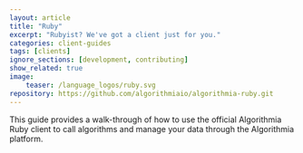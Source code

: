 ```yaml
---
layout: article
title: "Ruby"
excerpt: "Rubyist? We've got a client just for you."
categories: client-guides
tags: [clients]
ignore_sections: [development, contributing]
show_related: true
image:
    teaser: /language_logos/ruby.svg
repository: https://github.com/algorithmiaio/algorithmia-ruby.git
---
```


This guide provides a walk-through of how to use the official Algorithmia Ruby client to call algorithms and manage your data
through the Algorithmia platform.